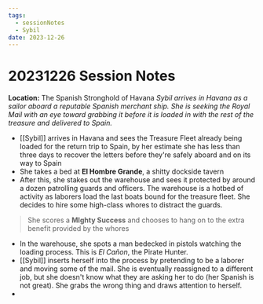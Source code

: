 ```yaml
---
tags:
  - sessionNotes
  - Sybil
date: 2023-12-26
---
```

# 20231226 Session Notes
**Location:** The Spanish Stronghold of Havana
*Sybil arrives in Havana as a sailor aboard a reputable Spanish merchant ship.  She is seeking the Royal Mail with an eye toward grabbing it before it is loaded in with the  rest of the treasure and delivered to Spain.*
- [[Sybil]] arrives in Havana and sees the Treasure Fleet already being loaded for the return trip to Spain, by her estimate she has less than three days to recover the letters before they're safely aboard and on its way to Spain
- She takes a bed at **El Hombre Grande**, a shitty dockside tavern
- After this, she stakes out the warehouse and sees it protected by around a dozen patrolling guards and officers.  The warehouse is a hotbed of activity as laborers load the last boats bound for the treasure fleet.  She decides to hire some high-class whores to distract the guards.
> She scores a **MIghty Success** and chooses to hang on to the extra benefit provided by the whores
- In the warehouse, she spots a man bedecked in pistols watching the loading process.  This is *El Cañon*, the Pirate Hunter.
- [[Sybil]] inserts herself into the process by pretending to be a laborer and moving some of the mail.  She is eventually reassigned to a different job, but she doesn't know what they are asking her to do (her Spanish is not great).  She grabs the wrong thing and draws attention to herself.
- 